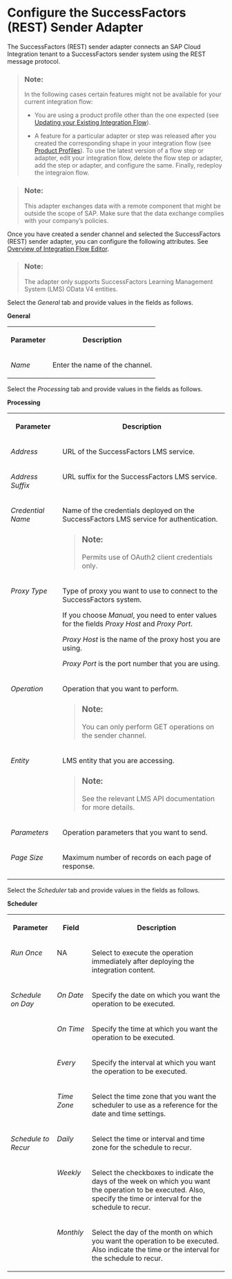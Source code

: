 <!-- loio9f0646b481764b4b890a342c3e14a002 -->

# Configure the SuccessFactors \(REST\) Sender Adapter

The SuccessFactors \(REST\) sender adapter connects an SAP Cloud Integration tenant to a SuccessFactors sender system using the REST message protocol.

> ### Note:  
> In the following cases certain features might not be available for your current integration flow:
> 
> -   You are using a product profile other than the one expected \(see [Updating your Existing Integration Flow](updating-your-existing-integration-flow-1f9e879.md)\).
> 
> -   A feature for a particular adapter or step was released after you created the corresponding shape in your integration flow \(see [Product Profiles](product-profiles-8007daa.md)\). To use the latest version of a flow step or adapter, edit your integration flow, delete the flow step or adapter, add the step or adapter, and configure the same. Finally, redeploy the integraion flow.

> ### Note:  
> This adapter exchanges data with a remote component that might be outside the scope of SAP. Make sure that the data exchange complies with your company’s policies.

Once you have created a sender channel and selected the SuccessFactors \(REST\) sender adapter, you can configure the following attributes. See [Overview of Integration Flow Editor](overview-of-integration-flow-editor-db10beb.md).

> ### Note:  
> The adapter only supports SuccessFactors Learning Management System \(LMS\) OData V4 entities.

Select the *General* tab and provide values in the fields as follows.

**General**


<table>
<tr>
<th valign="top">

Parameter



</th>
<th valign="top">

Description



</th>
</tr>
<tr>
<td valign="top">

*Name*



</td>
<td valign="top">

Enter the name of the channel.



</td>
</tr>
</table>

Select the *Processing* tab and provide values in the fields as follows.

**Processing**


<table>
<tr>
<th valign="top">

Parameter



</th>
<th valign="top">

Description



</th>
</tr>
<tr>
<td valign="top">

 *Address* 



</td>
<td valign="top">

URL of the SuccessFactors LMS service.



</td>
</tr>
<tr>
<td valign="top">

 *Address Suffix* 



</td>
<td valign="top">

URL suffix for the SuccessFactors LMS service.



</td>
</tr>
<tr>
<td valign="top">

 *Credential Name* 



</td>
<td valign="top">

Name of the credentials deployed on the SuccessFactors LMS service for authentication.

> ### Note:  
> Permits use of OAuth2 client credentials only.



</td>
</tr>
<tr>
<td valign="top">

 *Proxy Type* 



</td>
<td valign="top">

Type of proxy you want to use to connect to the SuccessFactors system.

If you choose *Manual*, you need to enter values for the fields *Proxy Host* and *Proxy Port*.

*Proxy Host* is the name of the proxy host you are using.

*Proxy Port* is the port number that you are using.



</td>
</tr>
<tr>
<td valign="top">

 *Operation* 



</td>
<td valign="top">

Operation that you want to perform.

> ### Note:  
> You can only perform GET operations on the sender channel.



</td>
</tr>
<tr>
<td valign="top">

 *Entity* 



</td>
<td valign="top">

LMS entity that you are accessing.

> ### Note:  
> See the relevant LMS API documentation for more details.



</td>
</tr>
<tr>
<td valign="top">

 *Parameters* 



</td>
<td valign="top">

Operation parameters that you want to send.



</td>
</tr>
<tr>
<td valign="top">

 *Page Size* 



</td>
<td valign="top">

Maximum number of records on each page of response.



</td>
</tr>
</table>

Select the *Scheduler* tab and provide values in the fields as follows.

**Scheduler**


<table>
<tr>
<th valign="top">

Parameter



</th>
<th valign="top">

Field



</th>
<th valign="top">

Description



</th>
</tr>
<tr>
<td valign="top">

 *Run Once* 



</td>
<td valign="top">

NA



</td>
<td valign="top">

Select to execute the operation immediately after deploying the integration content.



</td>
</tr>
<tr>
<td valign="top" rowspan="4">

 *Schedule on Day* 



</td>
<td valign="top">

 *On Date* 



</td>
<td valign="top">

Specify the date on which you want the operation to be executed.



</td>
</tr>
<tr>
<td valign="top">

 *On Time* 



</td>
<td valign="top">

Specify the time at which you want the operation to be executed.



</td>
</tr>
<tr>
<td valign="top">

 *Every* 



</td>
<td valign="top">

Specify the interval at which you want the operation to be executed.



</td>
</tr>
<tr>
<td valign="top">

 *Time Zone* 



</td>
<td valign="top">

Select the time zone that you want the scheduler to use as a reference for the date and time settings.



</td>
</tr>
<tr>
<td valign="top" rowspan="3">

 *Schedule to Recur* 



</td>
<td valign="top">

 *Daily* 



</td>
<td valign="top">

Select the time or interval and time zone for the schedule to recur.



</td>
</tr>
<tr>
<td valign="top">

 *Weekly* 



</td>
<td valign="top">

Select the checkboxes to indicate the days of the week on which you want the operation to be executed. Also, specify the time or interval for the schedule to recur.



</td>
</tr>
<tr>
<td valign="top">

 *Monthly* 



</td>
<td valign="top">

Select the day of the month on which you want the operation to be executed. Also indicate the time or the interval for the schedule to recur.



</td>
</tr>
</table>

